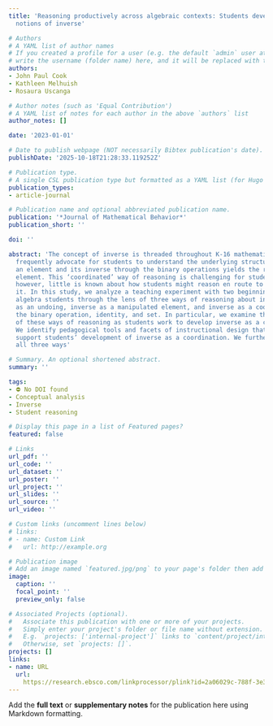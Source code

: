 ```yaml
---
title: 'Reasoning productively across algebraic contexts: Students develop coordinated
  notions of inverse'

# Authors
# A YAML list of author names
# If you created a profile for a user (e.g. the default `admin` user at `content/authors/admin/`), 
# write the username (folder name) here, and it will be replaced with their full name and linked to their profile.
authors:
- John Paul Cook
- Kathleen Melhuish
- Rosaura Uscanga

# Author notes (such as 'Equal Contribution')
# A YAML list of notes for each author in the above `authors` list
author_notes: []

date: '2023-01-01'

# Date to publish webpage (NOT necessarily Bibtex publication's date).
publishDate: '2025-10-18T21:28:33.119252Z'

# Publication type.
# A single CSL publication type but formatted as a YAML list (for Hugo requirements).
publication_types:
- article-journal

# Publication name and optional abbreviated publication name.
publication: '*Journal of Mathematical Behavior*'
publication_short: ''

doi: ''

abstract: 'The concept of inverse is threaded throughout K-16 mathematics. Scholars
  frequently advocate for students to understand the underlying structure: combining
  an element and its inverse through the binary operations yields the relevant identity
  element. This ‘coordinated’ way of reasoning is challenging for students to employ;
  however, little is known about how students might reason en route to developing
  it. In this study, we analyze a teaching experiment with two beginning abstract
  algebra students through the lens of three ways of reasoning about inverse: inverse
  as an undoing, inverse as a manipulated element, and inverse as a coordination of
  the binary operation, identity, and set. In particular, we examine the implications
  of these ways of reasoning as students work to develop inverse as a coordination.
  We identify pedagogical tools and facets of instructional design that appeared to
  support students’ development of inverse as a coordination. We further suggest that
  all three ways'

# Summary. An optional shortened abstract.
summary: ''

tags:
- ⛔ No DOI found
- Conceptual analysis
- Inverse
- Student reasoning

# Display this page in a list of Featured pages?
featured: false

# Links
url_pdf: ''
url_code: ''
url_dataset: ''
url_poster: ''
url_project: ''
url_slides: ''
url_source: ''
url_video: ''

# Custom links (uncomment lines below)
# links:
# - name: Custom Link
#   url: http://example.org

# Publication image
# Add an image named `featured.jpg/png` to your page's folder then add a caption below.
image:
  caption: ''
  focal_point: ''
  preview_only: false

# Associated Projects (optional).
#   Associate this publication with one or more of your projects.
#   Simply enter your project's folder or file name without extension.
#   E.g. `projects: ['internal-project']` links to `content/project/internal-project/index.md`.
#   Otherwise, set `projects: []`.
projects: []
links:
- name: URL
  url: 
    https://research.ebsco.com/linkprocessor/plink?id=2a06029c-788f-3e3b-aecf-d6d84322f5d3
---
```


Add the **full text** or **supplementary notes** for the publication here using Markdown formatting.
